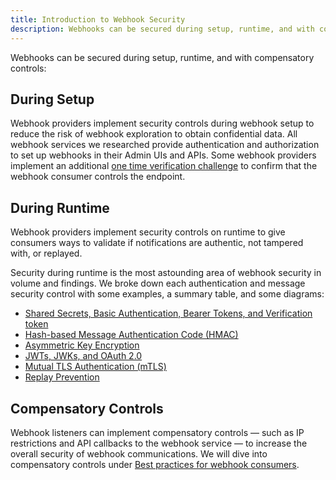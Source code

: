 ```yaml
---
title: Introduction to Webhook Security
description: Webhooks can be secured during setup, runtime, and with compensatory controls with techniques like one-time verification, authentication, message integrity, IP restrictions, and API callbacks
---
```


Webhooks can be secured during setup, runtime, and with compensatory controls:

## During Setup

Webhook providers implement security controls during webhook setup to reduce the risk of webhook exploration to obtain confidential data. All webhook services we researched provide authentication and authorization to set up webhooks in their Admin UIs and APIs.
Some webhook providers implement an additional [one time verification challenge](/security/one-time-verification-challenge) to confirm that the webhook consumer controls the endpoint.

## During Runtime

Webhook providers implement security controls on runtime to give consumers ways to validate if notifications are authentic, not tampered with, or replayed.

Security during runtime is the most astounding area of webhook security in volume and findings. We broke down each authentication and message security control with some examples, a summary table, and some diagrams:

- [Shared Secrets, Basic Authentication, Bearer Tokens, and Verification token](/security/shared-secret)
- [Hash-based Message Authentication Code (HMAC)](/security/hmac)
- [Asymmetric Key Encryption](/security/asymmetric-key-encryption)
- [JWTs, JWKs, and OAuth 2.0](/security/jwt-jwk-oauth2)
- [Mutual TLS Authentication (mTLS)](/security/end-to-end-encryption)
- [Replay Prevention](/security/replay-prevention)

## Compensatory Controls

Webhook listeners can implement compensatory controls — such as IP restrictions and API callbacks to the webhook service — to increase the overall security of webhook communications. We will dive into compensatory controls under [Best practices for webhook consumers](/best-practices/webhook-consumers).

